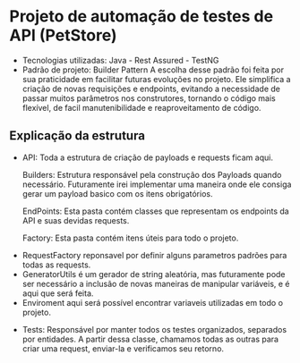 # Projeto de automação de testes de API (PetStore) 
- Tecnologias utilizadas: Java - Rest Assured - TestNG
- Padrão de projeto: Builder Pattern
A escolha desse padrão foi feita por sua praticidade em facilitar futuras evoluções no projeto. Ele simplifica a criação de novas requisições e endpoints, evitando a necessidade de passar muitos parâmetros nos construtores, tornando o código mais flexível, de facil manutenibilidade e reaproveitamento de código.



## Explicação da estrutura
* API: Toda a estrutura de criação de payloads e requests ficam aqui. 

     Builders: Estrutura responsável pela construção dos Payloads quando necessário. Futuramente irei implementar uma maneira onde ele consiga gerar um payload basico com os itens obrigatórios. 

     EndPoints: Esta pasta contém classes que representam os endpoints da API e suas devidas requests.
  
     Factory: Esta pasta contém itens úteis para todo o projeto.


- RequestFactory reponsavel por definir alguns parametros padrões para todas as requests.
- GeneratorUtils é um gerador de string aleatória, mas futuramente pode ser necessário a inclusão de novas maneiras de manipular variáveis, e é aqui que será feita.
- Enviroment aqui será possível encontrar variaveis utilizadas em todo o projeto.
* Tests: Responsável por manter todos os testes organizados, separados por entidades. A partir dessa classe, chamamos todas as outras para criar uma request, enviar-la e verificamos seu retorno.
#










